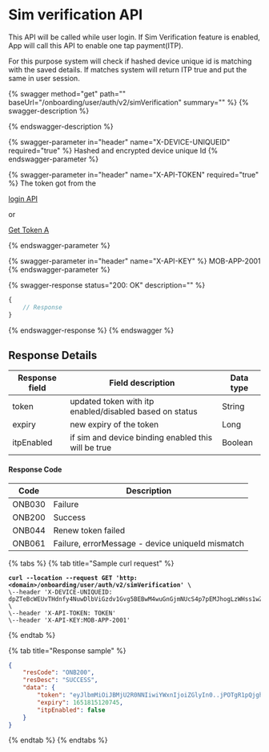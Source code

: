 # Sim verification API

This API will be called while user login. If Sim Verification feature is enabled, App will call this API to enable one tap payment(ITP).&#x20;

For this purpose system will check if hashed device unique id is matching with the saved details. If matches system will return ITP true and put the same in user session.

{% swagger method="get" path="" baseUrl="<domain>/onboarding/user/auth/v2/simVerification" summary="" %}
{% swagger-description %}

{% endswagger-description %}

{% swagger-parameter in="header" name="X-DEVICE-UNIQUEID" required="true" %}
Hashed and encrypted device unique Id
{% endswagger-parameter %}

{% swagger-parameter in="header" name="X-API-TOKEN" required="true" %}
The token got from the 

[login API](../../../../version-1/customer-on-boarding/api-specification/authentication-and-authorization/login-api.md)

 or 

[Get Token A](../../../../../../../../market-place/api-specification/version-1/get-token-api.md)


{% endswagger-parameter %}

{% swagger-parameter in="header" name="X-API-KEY" %}
MOB-APP-2001
{% endswagger-parameter %}

{% swagger-response status="200: OK" description="" %}
```javascript
{
    // Response
}
```
{% endswagger-response %}
{% endswagger %}

## Response Details

| Response field | Field description                                       | Data type |
| -------------- | ------------------------------------------------------- | --------- |
| token          | updated token with itp enabled/disabled based on status | String    |
| expiry         | new expiry of the token                                 | Long      |
| itpEnabled     | if sim and device binding enabled this will be true     | Boolean   |

#### Response Code

| Code   | Description                                      |
| ------ | ------------------------------------------------ |
| ONB030 | Failure                                          |
| ONB200 | Success                                          |
| ONB044 | Renew token failed                               |
| ONB061 | Failure, errorMessage - device uniqueId mismatch |

{% tabs %}
{% tab title="Sample curl request" %}
<pre class="language-json" data-overflow="wrap"><code class="lang-json"><strong>curl --location --request GET 'http:&#x3C;domain>/onboarding/user/auth/v2/simVerification' \
</strong>\--header 'X-DEVICE-UNIQUEID: dpZTeBcWEUvTHdnfy4NuwDlbViGzdv1Gvg5BEBwM4wuGnGjmNUcS4p7pEMJhogLzWHss1wZIO8HO4R8yD/d4uvhHFIqbmF05JjXCErFzYtyevAqGGSII2IIVMafEAgfu5AggIRbyFsvQZVwRTRXB8U3x8jiAfq7h6FfzJycc9tw=' \
\--header 'X-API-TOKEN: TOKEN'
\--header 'X-API-KEY:MOB-APP-2001'
</code></pre>
{% endtab %}

{% tab title="Response sample" %}
```json
{
    "resCode": "ONB200",
    "resDesc": "SUCCESS",
    "data": {
        "token": "eyJlbmMiOiJBMjU2R0NNIiwiYWxnIjoiZGlyIn0..jPOTgR1pQjghgoSg.4EQaxMA1nWFRdyM7ziUua6JOxM-4qSU_rs6YXss_cwDwWTAkcpCqi-4zB63qNzLhq7y6RyFeGPM0FWVBCNPa2EIbyAS0qntQa_5vBUU0x8G2W1pj9c8M7R0uPSFF0PTUOKj6XqsPyXbxKwz1DOXg_HHBcsGsJ9oeLXX8nO4XslC6vXEA9iKe8KqDfzgJoNEJA8jFyoCLe2xbt657fpXMcaslJlyFRgmJs00BvjyBke4ABFVhIOuwWUQjinfeu4JeLSiu3dde4I24fJr9dxyDft80kw.g_DZFcwRrk_Z9eZl0c27PQ",
        "expiry": 1651815120745,
        "itpEnabled": false
    }
}
```
{% endtab %}
{% endtabs %}

